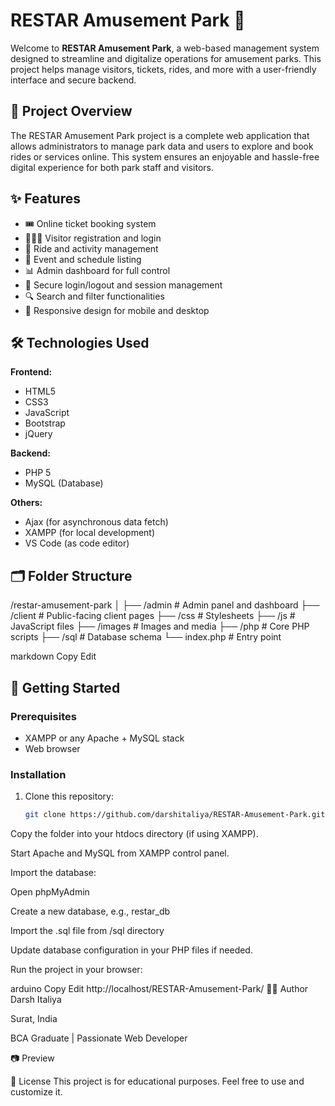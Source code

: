 # RESTAR Amusement Park 🎢

Welcome to **RESTAR Amusement Park**, a web-based management system designed to streamline and digitalize operations for amusement parks. This project helps manage visitors, tickets, rides, and more with a user-friendly interface and secure backend.

## 📌 Project Overview

The RESTAR Amusement Park project is a complete web application that allows administrators to manage park data and users to explore and book rides or services online. This system ensures an enjoyable and hassle-free digital experience for both park staff and visitors.

## ✨ Features

- 🎟️ Online ticket booking system
- 👨‍👩‍👧 Visitor registration and login
- 🎡 Ride and activity management
- 📅 Event and schedule listing
- 📊 Admin dashboard for full control
- 🔐 Secure login/logout and session management
- 🔍 Search and filter functionalities
- 📱 Responsive design for mobile and desktop

## 🛠️ Technologies Used

**Frontend:**
- HTML5
- CSS3
- JavaScript
- Bootstrap
- jQuery

**Backend:**
- PHP 5
- MySQL (Database)

**Others:**
- Ajax (for asynchronous data fetch)
- XAMPP (for local development)
- VS Code (as code editor)

## 🗂️ Folder Structure
/restar-amusement-park
│
├── /admin # Admin panel and dashboard
├── /client # Public-facing client pages
├── /css # Stylesheets
├── /js # JavaScript files
├── /images # Images and media
├── /php # Core PHP scripts
├── /sql # Database schema
└── index.php # Entry point

markdown
Copy
Edit

## 🚀 Getting Started

### Prerequisites

- XAMPP or any Apache + MySQL stack
- Web browser

### Installation

1. Clone this repository:
   ```bash
   git clone https://github.com/darshitaliya/RESTAR-Amusement-Park.git
Copy the folder into your htdocs directory (if using XAMPP).

Start Apache and MySQL from XAMPP control panel.

Import the database:

Open phpMyAdmin

Create a new database, e.g., restar_db

Import the .sql file from /sql directory

Update database configuration in your PHP files if needed.

Run the project in your browser:

arduino
Copy
Edit
http://localhost/RESTAR-Amusement-Park/
👨‍💻 Author
Darsh Italiya

Surat, India

BCA Graduate | Passionate Web Developer

📷 Preview

📄 License
This project is for educational purposes. Feel free to use and customize it.
